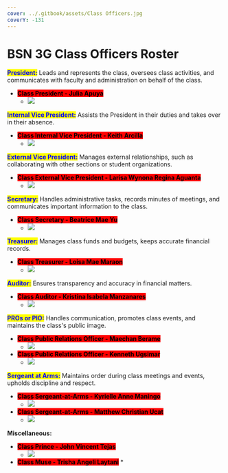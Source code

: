 ```yaml
---
cover: ../.gitbook/assets/Class Officers.jpg
coverY: -131
---
```


# BSN 3G Class Officers Roster

<mark style="color:blue;">**President:**</mark> Leads and represents the class, oversees class activities, and communicates with faculty and administration on behalf of the class.

* <mark style="background-color:red;">**Class President - Julia Apuya**</mark>
  * ![](../.gitbook/assets/APUYA.jpg)



<mark style="color:blue;">**Internal Vice President:**</mark> Assists the President in their duties and takes over in their absence.

* <mark style="background-color:red;">**Class Internal Vice President - Keith Arcilla**</mark>
  * ![](../.gitbook/assets/ARCILLA.png)



<mark style="color:blue;">**External Vice President:**</mark> Manages external relationships, such as collaborating with other sections or student organizations.

* <mark style="background-color:red;">**Class External Vice President - Larisa Wynona Regina Aguanta**</mark>
  * ![](../.gitbook/assets/AGUANTA.jpg)



<mark style="color:blue;">**Secretary:**</mark> Handles administrative tasks, records minutes of meetings, and communicates important information to the class.

* <mark style="background-color:red;">**Class Secretary - Beatrice Mae Yu**</mark>
  * ![](../.gitbook/assets/YU.jpg)



<mark style="color:blue;">**Treasurer:**</mark> Manages class funds and budgets, keeps accurate financial records.

* <mark style="background-color:red;">**Class Treasurer - Loisa Mae Maraon**</mark>
  * ![](../.gitbook/assets/MARAON.jpg)



<mark style="color:blue;">**Auditor:**</mark> Ensures transparency and accuracy in financial matters.

* <mark style="background-color:red;">**Class Auditor - Kristina Isabela Manzanares**</mark>
  * ![](../.gitbook/assets/MANZANARES.JPG)



<mark style="color:blue;">**PROs or PIO:**</mark> Handles communication, promotes class events, and maintains the class's public image.

* <mark style="background-color:red;">**Class Public Relations Officer - Maechan Berame**</mark>
  * ![](../.gitbook/assets/BERAME.jpeg)
* <mark style="background-color:red;">**Class Public Relations Officer - Kenneth Ugsimar**</mark>
  * ![](../.gitbook/assets/UGSIMAR.jpeg)



<mark style="color:blue;">**Sergeant at Arms:**</mark> Maintains order during class meetings and events, upholds discipline and respect.

* <mark style="background-color:red;">**Class Sergeant-at-Arms - Kyrielle Anne Maningo**</mark>
  * ![](../.gitbook/assets/MANINGO.jpg)
* <mark style="background-color:red;">**Class Sergeant-at-Arms - Matthew Christian Ucat**</mark>
  * ![](../.gitbook/assets/UCAT.jpg)





**Miscellaneous:**

* <mark style="background-color:red;">**Class Prince - John Vincent Tejas**</mark>
  * ![](../.gitbook/assets/TEJAS.jpg)
* <mark style="background-color:red;">**Class Muse - Trisha Angeli Laytani**</mark>
  *
